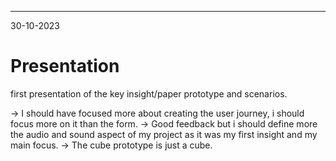 ___
30-10-2023
# Presentation

first presentation of the key insight/paper prototype and scenarios.

-> I should have focused more about creating the user journey, i should focus more on it than the form.
-> Good feedback but i should define more the audio and sound aspect of my project as it was my first insight and my main focus.
-> The cube prototype is just a cube.
